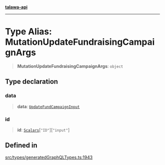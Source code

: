 [**talawa-api**](../../../README.md)

***

# Type Alias: MutationUpdateFundraisingCampaignArgs

> **MutationUpdateFundraisingCampaignArgs**: `object`

## Type declaration

### data

> **data**: [`UpdateFundCampaignInput`](UpdateFundCampaignInput.md)

### id

> **id**: [`Scalars`](Scalars.md)\[`"ID"`\]\[`"input"`\]

## Defined in

[src/types/generatedGraphQLTypes.ts:1943](https://github.com/Suyash878/talawa-api/blob/b5a9d8b4a1ea678a3d6f5b710b3721f91a3052fc/src/types/generatedGraphQLTypes.ts#L1943)
